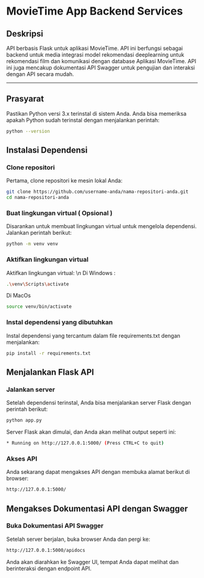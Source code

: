 # MovieTime App Backend Services

## Deskripsi
API berbasis Flask untuk aplikasi MovieTime. API ini berfungsi sebagai backend untuk media integrasi model rekomendasi deeplearning untuk rekomendasi film dan komunikasi dengan database Aplikasi MovieTime. API ini juga mencakup dokumentasi API Swagger untuk pengujian dan interaksi dengan API secara mudah.

---

## Prasyarat

Pastikan Python versi 3.x terinstal di sistem Anda. Anda bisa memeriksa apakah Python sudah terinstal dengan menjalankan perintah:

```bash
python --version
```

## Instalasi Dependensi
### Clone repositori
Pertama, clone repositori ke mesin lokal Anda:
```bash
git clone https://github.com/username-anda/nama-repositori-anda.git
cd nama-repositori-anda
```

### Buat lingkungan virtual ( Opsional )
Disarankan untuk membuat lingkungan virtual untuk mengelola dependensi. Jalankan perintah berikut:
```bash
python -m venv venv
```

### Aktifkan lingkungan virtual
Aktifkan lingkungan virtual: \n
Di Windows : 
```bash
.\venv\Scripts\activate
```
Di MacOs
```bash
source venv/bin/activate
```

### Instal dependensi yang dibutuhkan
Instal dependensi yang tercantum dalam file requirements.txt dengan menjalankan:
```bash
pip install -r requirements.txt
```

## Menjalankan Flask API
### Jalankan server
Setelah dependensi terinstal, Anda bisa menjalankan server Flask dengan perintah berikut:
```bash
python app.py
```
Server Flask akan dimulai, dan Anda akan melihat output seperti ini:
```bash
* Running on http://127.0.0.1:5000/ (Press CTRL+C to quit)
```

### Akses API
Anda sekarang dapat mengakses API dengan membuka alamat berikut di browser:
```bash
http://127.0.0.1:5000/
```

## Mengakses Dokumentasi API dengan Swagger
### Buka Dokumentasi API Swagger
Setelah server berjalan, buka browser Anda dan pergi ke:
```bash
http://127.0.0.1:5000/apidocs
```
Anda akan diarahkan ke Swagger UI, tempat Anda dapat melihat dan berinteraksi dengan endpoint API.
